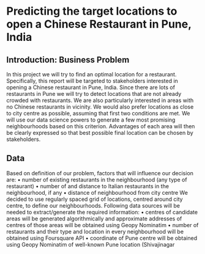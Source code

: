 # Predicting the target locations to open a Chinese Restaurant in Pune, India

## Introduction: Business Problem

In this project we will try to find an optimal location for a restaurant. Specifically, this report will be targeted to stakeholders interested in opening a Chinese restaurant in Pune, India.
Since there are lots of restaurants in Pune we will try to detect locations that are not already crowded with restaurants. We are also particularly interested in areas with no Chinese restaurants in vicinity. We would also prefer locations as close to city centre as possible, assuming that first two conditions are met.
We will use our data science powers to generate a few most promising neighbourhoods based on this criterion. Advantages of each area will then be clearly expressed so that best possible final location can be chosen by stakeholders.

## Data

Based on definition of our problem, factors that will influence our decision are:
•	number of existing restaurants in the neighbourhood (any type of restaurant)
•	number of and distance to Italian restaurants in the neighbourhood, if any
•	distance of neighbourhood from city centre
We decided to use regularly spaced grid of locations, centred around city centre, to define our neighbourhoods.
Following data sources will be needed to extract/generate the required information:
•	centres of candidate areas will be generated algorithmically and approximate addresses of centres of those areas will be obtained using Geopy Nominatim
•	number of restaurants and their type and location in every neighbourhood will be obtained using Foursquare API
•	coordinate of Pune centre will be obtained using Geopy Nominatim of well-known Pune location (Shivajinagar
